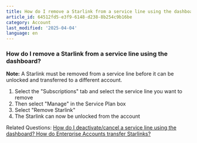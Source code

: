 ```yaml
---
title: How do I remove a Starlink from a service line using the dashboard?
article_id: 64512fd5-e3f9-6148-d238-8b254c9b16be
category: Account
last_modified: '2025-04-04'
language: en
---
```


### How do I remove a Starlink from a service line using the dashboard?
**Note:** A Starlink must be removed from a service line before it can be unlocked and transferred to a different account. 
  1. Select the "Subscriptions" tab and select the service line you want to remove
  2. Then select "Manage" in the Service Plan box
  3. Select "Remove Starlink" 
  4. The Starlink can now be unlocked from the account


Related Questions: 
[How do I deactivate/cancel a service line using the dashboard? ](https://www.starlink.com/support/article/<https:/support.starlink.com/?topic=aad0c84a-cdb1-8b3c-78c8-fa794b29b36f>)
[How do Enterprise Accounts transfer Starlinks?](https://www.starlink.com/support/article/<https:/support.starlink.com/?topic=e76ca6b1-1c1a-92de-6c99-e47218c5d3d3>)